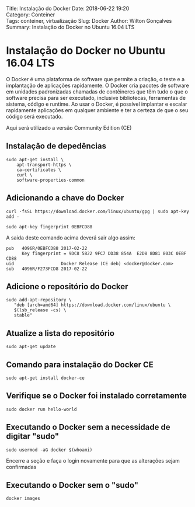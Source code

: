 Title: Instalação do Docker
Date: 2018-06-22 19:20  
Category: Conteiner  
Tags: conteiner, virtualização
Slug: Docker
Author: Wilton Gonçalves  
Summary: Instalação do Docker no Ubuntu 16.04 LTS

# Instalação do Docker no Ubuntu 16.04 LTS

O Docker é uma plataforma de software que permite a criação, o teste e a implantação de aplicações rapidamente. O Docker cria pacotes de software em unidades padronizadas chamadas de contêineres que têm tudo o que o software precisa para ser executado, inclusive bibliotecas, ferramentas de sistema, código e runtime. Ao usar o Docker, é possível implantar e escalar rapidamente aplicações em qualquer ambiente e ter a certeza de que o seu código será executado.

Aqui será utilizado a versão Community Edition (CE)

## Instalação de depedências

```
sudo apt-get install \
    apt-transport-https \
    ca-certificates \
    curl \
    software-properties-common
```

## Adicionando a chave do Docker

```
curl -fsSL https://download.docker.com/linux/ubuntu/gpg | sudo apt-key add -
```

```
sudo apt-key fingerprint 0EBFCD88
```

A saida deste comando acima deverá sair algo assim:

```
pub   4096R/0EBFCD88 2017-02-22
      Key fingerprint = 9DC8 5822 9FC7 DD38 854A  E2D8 8D81 803C 0EBF CD88
uid                  Docker Release (CE deb) <docker@docker.com>
sub   4096R/F273FCD8 2017-02-22
```

## Adicione o repositório do Docker

```
sudo add-apt-repository \
   "deb [arch=amd64] https://download.docker.com/linux/ubuntu \
   $(lsb_release -cs) \
   stable"
```

## Atualize a lista do repositório

```
sudo apt-get update
```

## Comando para instalação do Docker CE

```
sudo apt-get install docker-ce
```

## Verifique se o Docker foi instalado corretamente

```
sudo docker run hello-world
```

## Executando o Docker sem a necessidade de digitar "sudo"

```
sudo usermod -aG docker $(whoami)
```
Encerre a seção e faça o login novamente para que as alterações sejam confirmadas

## Executando o Docker sem o "sudo"

```
docker images
```
